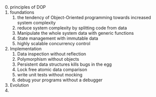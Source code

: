 
0. principles of DOP
1. foundations
	1. the tendency of Object-Oriented programming towards increased system complexity
	2. reduce system complexity by splitting code from data
	3. Manipulate the whole system data with generic functions
	4. State management with immutable data
	5. highly scalable concurrency control
2. Implementation
	1. Data inspection without reflection
	2. Polymorphism without objects
	3. Persistent data structures kills bugs in the egg
	4. Lock free atomic data comparison
	5. write unit tests without mocking 
	6. debug your programs without a debugger
3. Evolution
4. 